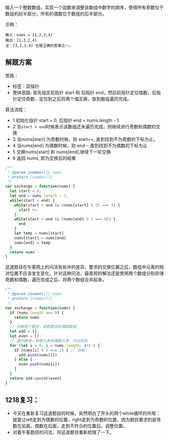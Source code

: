 输入一个整数数组，实现一个函数来调整该数组中数字的顺序，使得所有奇数位于数组的前半部分，所有的偶数位于数组的后半部分。

示例：
```
输入：nums = [1,2,3,4]
输出：[1,3,2,4] 
注：[3,1,2,4] 也是正确的答案之一。
```

## 解题方案
思路：
- 标签：双指针
- 整体思路: 首先指定前指针 start 和 后指针 end，然后前指针定位偶数，后指针定位奇数，定位到之后将两个值互换，直到数组遍历完成。

算法流程：
- 1 初始化指针 start = 0, 后指针 end = nums.length - 1
- 2 当`start < end`时候表示该数组还未遍历完成，则继续进行奇数和偶数的交换
- 3 当nums[start] 为奇数时候，则 start++, 直到找到不为奇数的下标为止。
- 4 当nums[end] 为偶数时候，则 end-- 直到找到不为偶数的下标为止
- 5 交换nums[start] 和 nums[end],继续下一轮交换
- 6 返回 nums, 即为交换后的结果

```js
/**
 * @param {number[]} nums
 * @return {number[]}
 */
var exchange = function(nums) {
  let start = 0;
  let end = nums.length - 1;
  while(start < end) {
    while(start < end && (nums[start] % 2) === 1) {
      start ++
    }
    while(start < end && (nums[end] % 2 === 0)) {
      end --
    }
    let temp = nums[start]
    nums[start] = nums[end]
    nums[end] = temp
  }
  return nums
}
```

这道题目在牛客网上的问法有些许的差异，要求的交换位置之后，数组中元素的相对位置不应该发生变化，针对这种问法，最直观的解法还是使用两个数组分别存储奇数和偶数，遍历完成之后，将两个数组合并起来。
```js
/**
 * @param {number[]} nums
 * @return {number[]}
 */
var exchange = function(nums) {
  if (nums.length === 0) {
    return nums
  }
  // 创建两个数组：奇数数组和偶数数组
  let odd = [];
  let even = [];
  // 遍历数组，奇数元素和偶数元素，分别存放
  for (let i = 0; i < nums.length; i++ ) {
    if (nums[i] % 2 === 1) { // 奇数
      odd.push(nums[i])
    } else {
      even.push(nums[i])
    }
  }
  return odd.concat(even)
}
```

## 1218复习：
- 今天在重新复习这道题目的时候，突然明白了开头的两个while循环的作用：就是让left走到为偶数的位置，right走到为奇数的位置，因为题目要求的是奇数在前面，偶数在后面，走到不符合的位置后，调整位置。
- 对着牛客题目的问法，将这道题目重新梳理了一下。